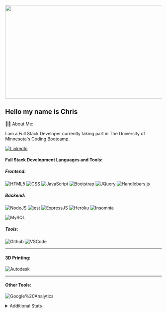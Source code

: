 <div align="center">
  <img src="https://media.giphy.com/media/dWesBcTLavkZuG35MI/giphy.gif" width="600" height="300"/>
</div>

## Hello my name is Chris

:technologist:  About Me:

I am a Full Stack Developer currently taking part in The University of Minnesota's Coding Bootcamp. 

[![LinkedIn](https://img.shields.io/badge/LinkedIn-0077B5?style=plastic&logo=linkedin&logoColor=white)](https://www.linkedin.com/in/christopher-burton-aba9651b9)


#### Full Stack Development Languages and Tools:
##### Frontend:
![HTML5](https://img.shields.io/badge/HTML5-E34F26?style=plastic&logo=html5&logoColor=white)
![CSS](https://img.shields.io/badge/CSS3-1572B6?style=plastic&logo=css3&logoColor=white)
![JavaScript](https://img.shields.io/badge/-JavaScript-F7DF1E?style=plastic&logo=Javascript&logoColor=white)
![Bootstrap](https://img.shields.io/badge/Bootstrap-563D7C?plastic&logo=bootstrap&logoColor=white)
![JQuery](https://img.shields.io/badge/jQuery-0769AD?plastic&logo=jquery&logoColor=white)
![Handlebars.js](https://img.shields.io/badge/Handlebars.js-000000?plastic&logo=handlebars.js&logoColor=white)

##### Backend:
![NodeJS](https://img.shields.io/badge/Node.js-43853D?style=plastic&logo=node.js&logoColor=white)
![jest](https://img.shields.io/badge/Jest-323330?style=plastic&logo=Jest&logoColor=white)
![ExpressJS](https://img.shields.io/badge/Express.js-404D59?style=plastic)
![Heroku](https://img.shields.io/badge/Heroku-430098?style=plastic&logo=heroku&logoColor=white)
![Insomnia](https://img.shields.io/badge/Insomnia-4000BF?style=plastic&logo=insomnia&logoColor=white)

![MySQL](https://img.shields.io/badge/MySQL-005C84?style=plastic&logo=mysql&logoColor=white)

##### Tools:
![Github](https://img.shields.io/badge/GitHub-100000?plastic&logo=github&logoColor=white)
![VSCode](https://img.shields.io/badge/VSCode-007ACC?plastic&logo=visualstudiocode&logoColor=white)
***
#### 3D Printing:

![Autodesk](https://img.shields.io/badge/-Fusion%20360-0696D7?style=plastic&logo=autodesk&logoColor=white)


***
#### Other Tools:
![Google%20Analytics](https://img.shields.io/badge/Google%20Analytics-E37400?plastic&logo=googleanalytics&logoColor=white)

<details>
<summary>
Additional Stats
</summary>

![Your Repository's Stats](https://github-readme-stats.vercel.app/api?username=Wizzle13&theme=blue-green&show_icons=true)

[![Top Langs](https://github-readme-stats.vercel.app/api/top-langs/?username=wizzle13&theme=blue-green&langs_count=8)](https://github.com/anuraghazra/github-readme-stats)

![Profile View Counter](https://komarev.com/ghpvc/?username=Wizzle13)

![Profile Trophys](https://github-profile-trophy.vercel.app/?username=wizzle13)


</details>

